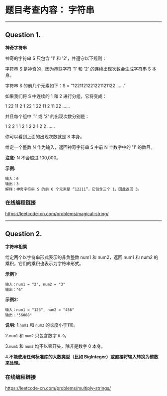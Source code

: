 # 题目考查内容： 字符串
---
## Question 1.
**神奇字符串**

神奇的字符串 S 只包含 '1' 和 '2'，并遵守以下规则：

字符串 S 是神奇的，因为串联字符 '1' 和 '2' 的连续出现次数会生成字符串 S 本身。

字符串 S 的前几个元素如下：S = “1221121221221121122 ......”

如果我们将 S 中连续的 1 和 2 进行分组，它将变成：

1 22 11 2 1 22 1 22 11 2 11 22 ......

并且每个组中 '1' 或 '2' 的出现次数分别是：

1 2 2 1 1 2 1 2 2 1 2 2 ......

你可以看到上面的出现次数就是 S 本身。

给定一个整数 N 作为输入，返回神奇字符串 S 中前 N 个数字中的 '1' 的数目。

**注意:** N 不会超过 100,000。

**示例:**
```
输入：6
输出：3
解释：神奇字符串 S 的前 6 个元素是 “12211”，它包含三个 1，因此返回 3。
```
### 在线编程链接
https://leetcode-cn.com/problems/magical-string/

---
## Question 2.
**字符串相乘**

给定两个以字符串形式表示的非负整数 num1 和 num2，返回 num1 和 num2 的乘积，它们的乘积也表示为字符串形式。

**示例1:**
```
输入：num1 = "2", num2 = "3"
输出："6"
```

**示例2:**
```
输入：num1 = "123", num2 = "456"
输出："56088"
```

**说明:**
1.`num1` 和 `num2` 的长度小于110。

2.`num1` 和 `num2` 只包含数字 `0-9`。

3.`num1` 和 `num2` 均不以零开头，除非是数字 0 本身。

4.**不能使用任何标准库的大数类型（比如 BigInteger）或直接将输入转换为整数来处理。**


### 在线编程链接
https://leetcode-cn.com/problems/multiply-strings/
